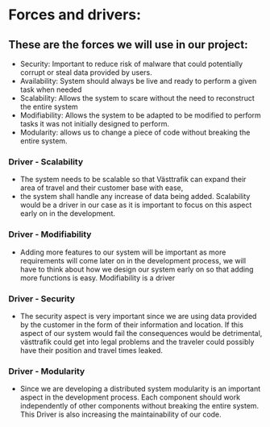 # Forces and drivers:
## These are the forces we will use in our project: 
* Security: Important to reduce risk of malware that could potentially corrupt or steal data provided by users.
* Availability: System should always be live and ready to perform a given task when needed
* Scalability: Allows the system to scare without the need to reconstruct the entire system
* Modifiability: Allows the system to be adapted to be modified to perform tasks it was not initially designed to perform.
* Modularity: allows us to change a piece of code without breaking the entire system. 

### Driver - Scalability
* The system needs to be scalable so that Västtrafik can expand their area of travel and their customer base with ease,
* the system shall handle any increase of data being added.
Scalability would be a driver in our case as it is important to focus on this aspect early on in the development.

### Driver - Modifiability
* Adding more features to our system will be important as more requirements will come later on in the development process,
we will have to think about how we design our system early on so that adding more functions is easy. Modifiability is a driver

### Driver - Security
* The security aspect is very important since we are using data provided by the customer in the form of their information and location.
If this aspect of our system would fail the consequences would be detrimental,
västtrafik could get into legal problems and the traveler could possibly have their position and travel times leaked.

### Driver - Modularity
* Since we are developing a distributed system modularity is an important aspect in the development process.
Each component should work independently of other components without breaking the entire system.
This Driver is also increasing the maintainability of our code.
